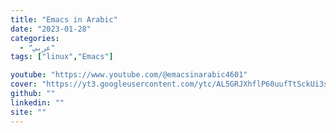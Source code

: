 ```yaml
---
title: "Emacs in Arabic"
date: "2023-01-28"
categories:
  - "عربي"
tags: ["linux","Emacs"]

youtube: "https://www.youtube.com/@emacsinarabic4601"
cover: "https://yt3.googleusercontent.com/ytc/AL5GRJXhflP60uufTtSckUi3sTVI3ZH903vN5urb7oFD=s88-c-k-c0x00ffffff-no-rj"
github: ""
linkedin: ""
site: ""
---
```






